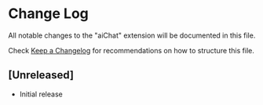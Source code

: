 # Change Log

All notable changes to the "aiChat" extension will be documented in this file.

Check [Keep a Changelog](http://keepachangelog.com/) for recommendations on how to structure this file.

## [Unreleased]

- Initial release